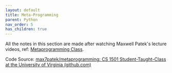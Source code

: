 ```yaml
---
layout: default
title: Meta-Programming
parent: Python
nav_order: 5
has_children: true
---
```


All the notes in this section are made after watching Maxwell Patek's lecture videos, ref: [Metaprogramming Class](https://www.youtube.com/playlist?list=PLLet_jPomQZ-5hoX1HM-Vg_jYHGntvuw3).

Code Source: [max7patek/metaprogramming: CS 1501 Student-Taught-Class at the University of Virginia (github.com)](https://github.com/max7patek/metaprogramming)
